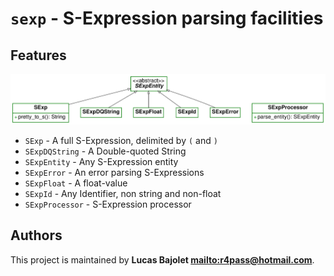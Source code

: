 # `sexp` - S-Expression parsing facilities

## Features

![Diagram for `sexp`](uml-sexp.svg)

* `SExp` - A full S-Expression, delimited by `(` and `)`
* `SExpDQString` - A Double-quoted String
* `SExpEntity` - Any S-Expression entity
* `SExpError` - An error parsing S-Expressions
* `SExpFloat` - A float-value
* `SExpId` - Any Identifier, non string and non-float
* `SExpProcessor` - S-Expression processor

## Authors

This project is maintained by **Lucas Bajolet <mailto:r4pass@hotmail.com>**.
